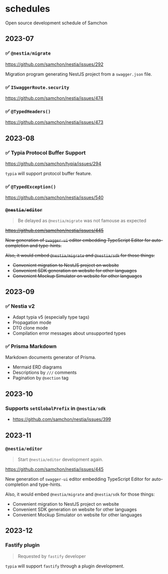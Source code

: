 # schedules
Open source development schedule of Samchon




## 2023-07
### ✅ `@nestia/migrate`
https://github.com/samchon/nestia/issues/292

Migration program generating NestJS project from a `swagger.json` file.

### ✅ `ISwaggerRoute.security`
https://github.com/samchon/nestia/issues/474

### ✅ `@TypedHeaders()`
https://github.com/samchon/nestia/issues/473




## 2023-08
### ✅ Typia Protocol Buffer Support
https://github.com/samchon/typia/issues/294

`typia` will support protocol buffer feature.

### ✅ `@TypedException()`
https://github.com/samchon/nestia/issues/540

### ~~`@nestia/editor`~~
> Be delayed as `@nestia/migrate` was not famouse as expected

~~https://github.com/samchon/nestia/issues/445~~

~~New generation of `swagger-ui` editor embedding TypeScript Editor for auto-completion and type-hints.~~

~~Also, it would embed `@nestia/migrate` and `@nestia/sdk` for those things:~~

  - ~~Convenient migration to NestJS project on website~~
  - ~~Convenient SDK generation on website for other languages~~
  - ~~Convenient Mockup Simulator on website for other languages~~




## 2023-09
### ✅ Nestia v2
  - Adapt typia v5 (especially type tags)
  - Propagation mode
  - DTO clone mode
  - Compilation error messages about unsupported types

### ✅ Prisma Markdown
Markdown documents generator of Prisma.

  - Mermaid ERD diagrams
  - Descriptions by `///` comments
  - Pagination by `@section` tag



## 2023-10
### Supports `setGlobalPrefix` in `@nestia/sdk`
  - https://github.com/samchon/nestia/issues/399




## 2023-11
### `@nestia/editor`
> Start `@nestia/editor` development again.

https://github.com/samchon/nestia/issues/445

New generation of `swagger-ui` editor embedding TypeScript Editor for auto-completion and type-hints.

Also, it would embed `@nestia/migrate` and `@nestia/sdk` for those things:

  - Convenient migration to NestJS project on website
  - Convenient SDK generation on website for other languages
  - Convenient Mockup Simulator on website for other languages




## 2023-12
### Fastify plugin
> Requested by `fastify` developer

`typia` will support `fastify` through a plugin development.

